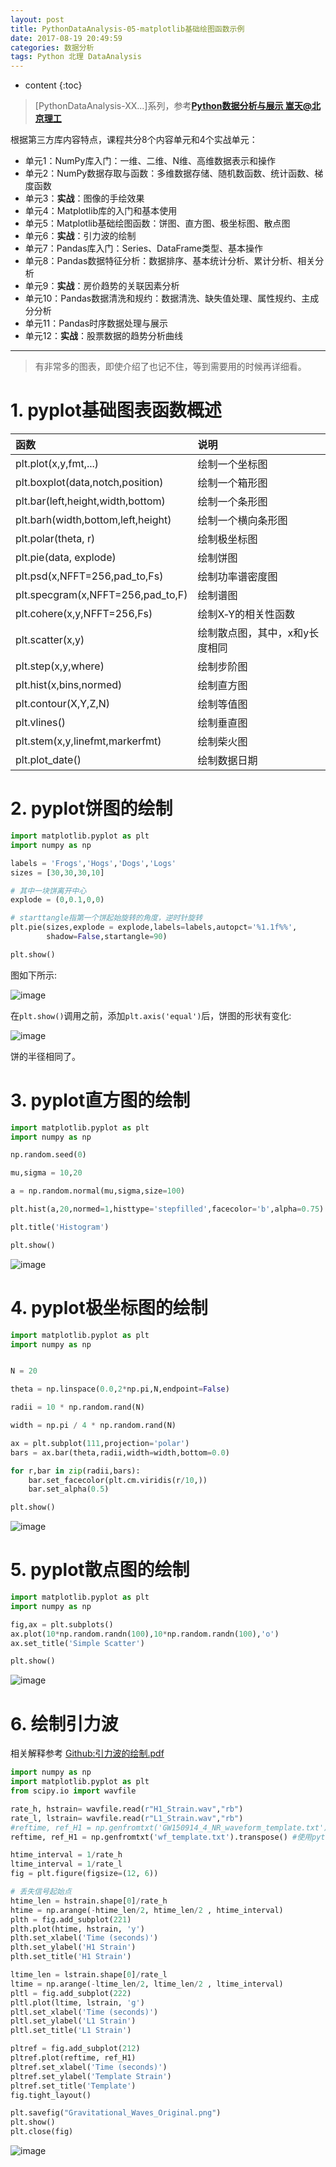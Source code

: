 ```yaml
---
layout: post
title: PythonDataAnalysis-05-matplotlib基础绘图函数示例
date: 2017-08-19 20:49:59
categories: 数据分析
tags: Python 北理 DataAnalysis
---
```

* content
{:toc}

> [PythonDataAnalysis-XX...]系列，参考[**Python数据分析与展示 嵩天@北京理工**](http://www.icourse163.org/course/BIT-1001870002)

根据第三方库内容特点，课程共分8个内容单元和4个实战单元：
 - 单元1：NumPy库入门：一维、二维、N维、高维数据表示和操作
 - 单元2：NumPy数据存取与函数：多维数据存储、随机数函数、统计函数、梯度函数
 - 单元3：**实战**：图像的手绘效果
 - 单元4：Matplotlib库的入门和基本使用
 - 单元5：Matplotlib基础绘图函数：饼图、直方图、极坐标图、散点图
 - 单元6：**实战**：引力波的绘制
 - 单元7：Pandas库入门：Series、DataFrame类型、基本操作
 - 单元8：Pandas数据特征分析：数据排序、基本统计分析、累计分析、相关分析
 - 单元9：**实战**：房价趋势的关联因素分析
 - 单元10：Pandas数据清洗和规约：数据清洗、缺失值处理、属性规约、主成分分析
 - 单元11：Pandas时序数据处理与展示
 - 单元12：**实战**：股票数据的趋势分析曲线

---
> 有非常多的图表，即使介绍了也记不住，等到需要用的时候再详细看。

# 1. pyplot基础图表函数概述

|                函数                |   说明   |
|:---------------------------------- |:-------- |
| plt.plot(x,y,fmt,...)              |绘制一个坐标图|
| plt.boxplot(data,notch,position)   |  绘制一个箱形图        |
| plt.bar(left,height,width,bottom)  |  绘制一个条形图        |
| plt.barh(width,bottom,left,height) |    绘制一个横向条形图      |
| plt.polar(theta, r)                |  绘制极坐标图        |
| plt.pie(data, explode)             |  绘制饼图        |
| plt.psd(x,NFFT=256,pad_to,Fs)      |  绘制功率谱密度图        |
| plt.specgram(x,NFFT=256,pad_to,F)  |   绘制谱图       |
| plt.cohere(x,y,NFFT=256,Fs)        | 绘制X‐Y的相关性函数         |
| plt.scatter(x,y)                   |  绘制散点图，其中，x和y长度相同        |
| plt.step(x,y,where)                | 绘制步阶图         |
| plt.hist(x,bins,normed)            | 绘制直方图         |
| plt.contour(X,Y,Z,N)               |   绘制等值图       |
| plt.vlines()                       | 绘制垂直图         |
| plt.stem(x,y,linefmt,markerfmt)    |绘制柴火图          |
| plt.plot_date()                                   |  绘制数据日期        |


# 2. pyplot饼图的绘制

```python
import matplotlib.pyplot as plt
import numpy as np

labels = 'Frogs','Hogs','Dogs','Logs'
sizes = [30,30,30,10]

# 其中一块饼离开中心
explode = (0,0.1,0,0)

# starttangle指第一个饼起始旋转的角度，逆时针旋转
plt.pie(sizes,explode = explode,labels=labels,autopct='%1.1f%%',
        shadow=False,startangle=90)

plt.show()

```

图如下所示:

![image](https://user-images.githubusercontent.com/18595935/30643782-3df05e1e-9e4b-11e7-89c6-0f96f12a1aad.png)

在`plt.show()`调用之前，添加`plt.axis('equal')`后，饼图的形状有变化:

![image](https://user-images.githubusercontent.com/18595935/30643890-889939b8-9e4b-11e7-998c-4a5e86d425bf.png)

饼的半径相同了。





# 3. pyplot直方图的绘制

```python
import matplotlib.pyplot as plt
import numpy as np

np.random.seed(0)

mu,sigma = 10,20

a = np.random.normal(mu,sigma,size=100)

plt.hist(a,20,normed=1,histtype='stepfilled',facecolor='b',alpha=0.75)

plt.title('Histogram')

plt.show()

```

![image](https://user-images.githubusercontent.com/18595935/30644155-7261d226-9e4c-11e7-95a1-e7e07cebc385.png)



# 4. pyplot极坐标图的绘制

```python
import matplotlib.pyplot as plt
import numpy as np


N = 20

theta = np.linspace(0.0,2*np.pi,N,endpoint=False)

radii = 10 * np.random.rand(N)

width = np.pi / 4 * np.random.rand(N)

ax = plt.subplot(111,projection='polar')
bars = ax.bar(theta,radii,width=width,bottom=0.0)

for r,bar in zip(radii,bars):
    bar.set_facecolor(plt.cm.viridis(r/10,))
    bar.set_alpha(0.5)

plt.show()
```

![image](https://user-images.githubusercontent.com/18595935/30644952-1e24c88c-9e4f-11e7-858b-fe7b37daeff3.png)


# 5. pyplot散点图的绘制


```python
import matplotlib.pyplot as plt
import numpy as np

fig,ax = plt.subplots()
ax.plot(10*np.random.randn(100),10*np.random.randn(100),'o')
ax.set_title('Simple Scatter')

plt.show()

```

![image](https://user-images.githubusercontent.com/18595935/30645026-63116298-9e4f-11e7-97c7-4f6e7e30b55c.png)


# 6. 绘制引力波

相关解释参考 [Github:引力波的绘制.pdf](https://github.com/utanesuke0612/utanesuke0612.github.io/blob/master/code/DataAnalysis/bjlg/DV06-%E5%AE%9E%E4%BE%8B2-%E5%BC%95%E5%8A%9B%E6%B3%A2%E7%9A%84%E7%BB%98%E5%88%B6.pdf)

```python
import numpy as np
import matplotlib.pyplot as plt
from scipy.io import wavfile

rate_h, hstrain= wavfile.read(r"H1_Strain.wav","rb")
rate_l, lstrain= wavfile.read(r"L1_Strain.wav","rb")
#reftime, ref_H1 = np.genfromtxt('GW150914_4_NR_waveform_template.txt').transpose()
reftime, ref_H1 = np.genfromtxt('wf_template.txt').transpose() #使用python123.io下载文件

htime_interval = 1/rate_h
ltime_interval = 1/rate_l
fig = plt.figure(figsize=(12, 6))

# 丢失信号起始点
htime_len = hstrain.shape[0]/rate_h
htime = np.arange(-htime_len/2, htime_len/2 , htime_interval)
plth = fig.add_subplot(221)
plth.plot(htime, hstrain, 'y')
plth.set_xlabel('Time (seconds)')
plth.set_ylabel('H1 Strain')
plth.set_title('H1 Strain')

ltime_len = lstrain.shape[0]/rate_l
ltime = np.arange(-ltime_len/2, ltime_len/2 , ltime_interval)
pltl = fig.add_subplot(222)
pltl.plot(ltime, lstrain, 'g')
pltl.set_xlabel('Time (seconds)')
pltl.set_ylabel('L1 Strain')
pltl.set_title('L1 Strain')

pltref = fig.add_subplot(212)
pltref.plot(reftime, ref_H1)
pltref.set_xlabel('Time (seconds)')
pltref.set_ylabel('Template Strain')
pltref.set_title('Template')
fig.tight_layout()

plt.savefig("Gravitational_Waves_Original.png")
plt.show()
plt.close(fig)
```

![image](https://user-images.githubusercontent.com/18595935/30645622-3bdccb66-9e51-11e7-811c-d64ed617da6f.png)
